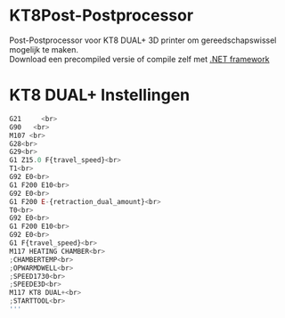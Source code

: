 # KT8Post-Postprocessor
Post-Postprocessor voor KT8 DUAL+ 3D printer om gereedschapswissel mogelijk te maken.<br>
Download een precompiled versie of compile zelf met [.NET framework](https://www.microsoft.com/net/download)  

# KT8 DUAL+ Instellingen
```javascript
G21     <br>   
G90   <br>        
M107 <br>         
G28<br>   
G29<br>   
G1 Z15.0 F{travel_speed}<br>   
T1<br>   
G92 E0<br>   
G1 F200 E10<br>   
G92 E0<br>   
G1 F200 E-{retraction_dual_amount}<br>   
T0<br>   
G92 E0<br>   
G1 F200 E10<br>   
G92 E0<br>   
G1 F{travel_speed}<br>   
M117 HEATING CHAMBER<br>   
;CHAMBERTEMP<br>   
;OPWARMDWELL<br>   
;SPEED1730<br>   
;SPEEDE3D<br>   
M117 KT8 DUAL+<br>   
;STARTTOOL<br>   
'''
